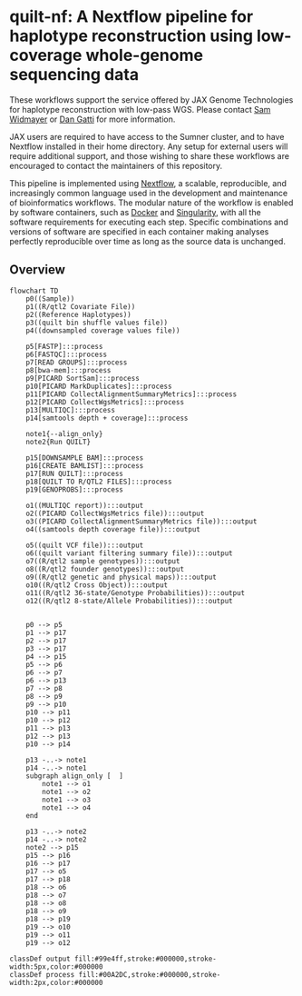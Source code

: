 # quilt-nf: A Nextflow pipeline for haplotype reconstruction using low-coverage whole-genome sequencing data

These workflows support the service offered by JAX Genome Technologies for haplotype reconstruction with low-pass WGS. Please contact [Sam Widmayer](mailto:samuel.widmayer@jax.org)  or [Dan Gatti](mailto:dan.gatti@jax.org) for more information.

JAX users are required to have access to the Sumner cluster, and to have Nextflow installed in their home directory. Any setup for external users will require additional support, and those wishing to share these workflows are encouraged to contact the maintainers of this repository.

This pipeline is implemented using [Nextflow](https://www.nextflow.io/), a scalable, reproducible, and increasingly common language used in the development and maintenance of bioinformatics workflows. The modular nature of the workflow is enabled by software containers, such as [Docker](https://www.docker.com/) and [Singularity](https://sylabs.io/singularity), with all the software requirements for executing each step. Specific combinations and versions of software are specified in each container making analyses perfectly reproducible over time as long as the source data is unchanged.

## Overview

```mermaid
flowchart TD
    p0((Sample))
    p1((R/qtl2 Covariate File))
    p2((Reference Haplotypes))
    p3((quilt bin shuffle values file))
    p4((downsampled coverage values file))

    p5[FASTP]:::process
    p6[FASTQC]:::process
    p7[READ GROUPS]:::process
    p8[bwa-mem]:::process
    p9[PICARD SortSam]:::process
    p10[PICARD MarkDuplicates]:::process
    p11[PICARD CollectAlignmentSummaryMetrics]:::process
    p12[PICARD CollectWgsMetrics]:::process
    p13[MULTIQC]:::process
    p14[samtools depth + coverage]:::process

    note1{--align_only}
    note2{Run QUILT}

    p15[DOWNSAMPLE BAM]:::process
    p16[CREATE BAMLIST]:::process
    p17[RUN QUILT]:::process
    p18[QUILT TO R/QTL2 FILES]:::process
    p19[GENOPROBS]:::process

    o1((MULTIQC report)):::output
    o2((PICARD CollectWgsMetrics file)):::output
    o3((PICARD CollectAlignmentSummaryMetrics file)):::output
    o4((samtools depth coverage file)):::output

    o5((quilt VCF file)):::output
    o6((quilt variant filtering summary file)):::output
    o7((R/qtl2 sample genotypes)):::output
    o8((R/qtl2 founder genotypes)):::output
    o9((R/qtl2 genetic and physical maps)):::output
    o10((R/qtl2 Cross Object)):::output
    o11((R/qtl2 36-state/Genotype Probabilities)):::output
    o12((R/qtl2 8-state/Allele Probabilities)):::output


    p0 --> p5
    p1 --> p17
    p2 --> p17
    p3 --> p17
    p4 --> p15
    p5 --> p6
    p6 --> p7
    p6 --> p13
    p7 --> p8
    p8 --> p9
    p9 --> p10
    p10 --> p11
    p10 --> p12
    p11 --> p13
    p12 --> p13
    p10 --> p14
    
    p13 -..-> note1
    p14 -..-> note1
    subgraph align_only [  ]
        note1 --> o1
        note1 --> o2
        note1 --> o3
        note1 --> o4
    end

    p13 -..-> note2
    p14 -..-> note2
    note2 --> p15
    p15 --> p16
    p16 --> p17
    p17 --> o5
    p17 --> p18
    p18 --> o6
    p18 --> o7
    p18 --> o8
    p18 --> o9
    p18 --> p19
    p19 --> o10
    p19 --> o11
    p19 --> o12

classDef output fill:#99e4ff,stroke:#000000,stroke-width:5px,color:#000000
classDef process fill:#00A2DC,stroke:#000000,stroke-width:2px,color:#000000

```

